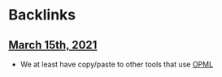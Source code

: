 
# Backlinks
## [March 15th, 2021](<March 15th, 2021.md>)
- We at least have copy/paste to other tools that use [OPML](<OPML.md>)


